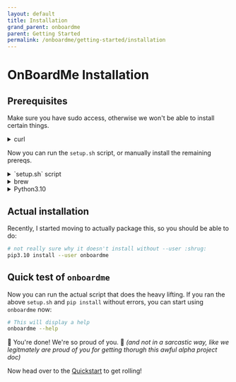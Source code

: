 ```yaml
---
layout: default
title: Installation
grand_parent: onboardme
parent: Getting Started
permalink: /onboardme/getting-started/installation
---
```


# OnBoardMe Installation

## Prerequisites

Make sure you have sudo access, otherwise we won't be able to install certain things.

<details>
  <summary>curl</summary>

  ```bash
  # First, make sure you have curl, but it *should* be there already be on macOS.
  # if this doesn't return anything, you need to install curl
  which curl
  
  # Debian/Ubuntu
  sudo apt install -y curl
  ```

  If it's not there on Linux, you can install it with `apt` or use any default package manager like yum, or whatever people who use gentoo use

</details>

Now you can run the `setup.sh` script, or manually install the remaining prereqs.

<details>
  <summary>`setup.sh` script</summary>

  Download and run the setup script to install git, brew, python, and python dependencies. The `setup.sh` will ask for your password to install things. Run the following from your home directory:

  ```bash
  # macOS uses zsh as the default shell, type bash to get this ancient verison
  # of bash to run the setup and and then onboardme, which will install a 
  # current version of bash. **The script will *not* run properly in zsh**.
  chsh -s /bin/bash
  bash

  # Download the setup.sh; you may have to install curl, see above codeblock
  curl -O https://raw.githubusercontent.com/jessebot/onboardme/main/setup.sh

  # give it execute permissions
  chmod 0500 ./setup.sh

  # NOTE THE . before the script! *Very* important!
  . ./setup.sh

  # just in case you didn't run the above script with .
  source ~/.bash_profile || source ~/.bashrc
  ```

  If you finished the steps above, you can jump down to the [Actual installation](#actual-installation) section 😃

</details>


<details>
  <summary>brew</summary>

  As per the [brew](https://brew.sh) documentation:

  ```bash
  /bin/bash -c "$(curl -fsSL https://raw.githubusercontent.com/Homebrew/install/HEAD/install.sh)"
  ```
  
</details>

<details>
  <summary>Python3.10</summary>

  This is a test of every markdown style I know.

  ```bash
    brew install python@3.10
  ```

</details>


## Actual installation

Recently, I started moving to actually package this, so you should be able to
do:
```bash
# not really sure why it doesn't install without --user :shrug:
pip3.10 install --user onboardme
```

## Quick test of `onboardme`
Now you can run the actual script that does the heavy lifting. If you ran the
above `setup.sh` and `pip install` without errors, you can start using
`onboardme` now:

```bash
# This will display a help
onboardme --help
```

🎉 You're done! We're so proud of you. 🥹
_(and not in a sarcastic way, like we legitmately are proud of you for getting thorugh this awful alpha project doc)_

Now head over to the [Quickstart](https://jessebot.github.io/onboardme/getting-started#quickstart)
to get rolling!
